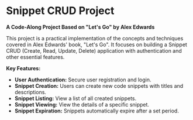 # Snippet CRUD Project

**A Code-Along Project Based on "Let's Go" by Alex Edwards**

This project is a practical implementation of the concepts and techniques covered in Alex Edwards' book, "Let's Go". It focuses on building a Snippet CRUD (Create, Read, Update, Delete) application with authentication and other essential features.

**Key Features:**

- **User Authentication:** Secure user registration and login.
- **Snippet Creation:** Users can create new code snippets with titles and descriptions.
- **Snippet Listing:** View a list of all created snippets.
- **Snippet Viewing:** View the details of a specific snippet.
- **Snippet Expiration:** Snippets automatically expire after a set period.

